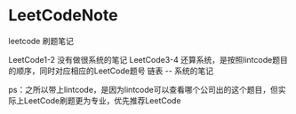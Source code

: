 # LeetCodeNote
leetcode 刷题笔记

LeetCode1-2 没有做很系统的笔记
LeetCode3-4 还算系统，是按照lintcode题目的顺序，同时对应相应的LeetCode题号
链表 -- 系统的笔记

ps：之所以带上lintcode，是因为lintcode可以查看哪个公司出的这个题目，但实际上LeetCode刷题更为专业，优先推荐LeetCode
